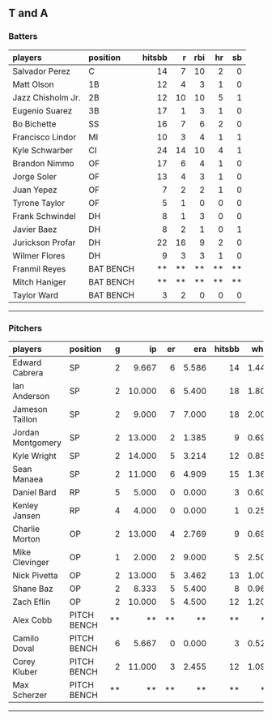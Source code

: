 ## T and A

### Batters

 
|players           |position  | hitsbb|  r| rbi| hr| sb| 
|:-----------------|:---------|------:|--:|---:|--:|--:| 
|Salvador Perez    |C         |     14|  7|  10|  2|  0| 
|Matt Olson        |1B        |     12|  4|   3|  1|  0| 
|Jazz Chisholm Jr. |2B        |     12| 10|  10|  5|  1| 
|Eugenio Suarez    |3B        |     17|  1|   3|  1|  0| 
|Bo Bichette       |SS        |     16|  7|   6|  2|  0| 
|Francisco Lindor  |MI        |     10|  3|   4|  1|  1| 
|Kyle Schwarber    |CI        |     24| 14|  10|  4|  1| 
|Brandon Nimmo     |OF        |     17|  6|   4|  1|  0| 
|Jorge Soler       |OF        |     13|  4|   3|  1|  0| 
|Juan Yepez        |OF        |      7|  2|   2|  1|  0| 
|Tyrone Taylor     |OF        |      5|  1|   0|  0|  0| 
|Frank Schwindel   |DH        |      8|  1|   3|  0|  0| 
|Javier Baez       |DH        |      8|  2|   1|  0|  1| 
|Jurickson Profar  |DH        |     22| 16|   9|  2|  0| 
|Wilmer Flores     |DH        |      9|  3|   3|  1|  0| 
|Franmil Reyes     |BAT BENCH |     **| **|  **| **| **| 
|Mitch Haniger     |BAT BENCH |     **| **|  **| **| **| 
|Taylor Ward       |BAT BENCH |      3|  2|   0|  0|  0| 


* * *

### Pitchers

 
|players           |position    |  g|     ip| er|   era| hitsbb|  whip| so|  w| sv| 
|:-----------------|:-----------|--:|------:|--:|-----:|------:|-----:|--:|--:|--:| 
|Edward Cabrera    |SP          |  2|  9.667|  6| 5.586|     14| 1.448|  6|  1|  0| 
|Ian Anderson      |SP          |  2| 10.000|  6| 5.400|     18| 1.800|  8|  1|  0| 
|Jameson Taillon   |SP          |  2|  9.000|  7| 7.000|     18| 2.000|  8|  1|  0| 
|Jordan Montgomery |SP          |  2| 13.000|  2| 1.385|      9| 0.692| 10|  2|  0| 
|Kyle Wright       |SP          |  2| 14.000|  5| 3.214|     12| 0.857| 14|  2|  0| 
|Sean Manaea       |SP          |  2| 11.000|  6| 4.909|     15| 1.364|  8|  1|  0| 
|Daniel Bard       |RP          |  5|  5.000|  0| 0.000|      3| 0.600|  7|  0|  2| 
|Kenley Jansen     |RP          |  4|  4.000|  0| 0.000|      1| 0.250|  5|  0|  4| 
|Charlie Morton    |OP          |  2| 13.000|  4| 2.769|      9| 0.692| 21|  0|  0| 
|Mike Clevinger    |OP          |  1|  2.000|  2| 9.000|      5| 2.500|  2|  0|  0| 
|Nick Pivetta      |OP          |  2| 13.000|  5| 3.462|     13| 1.000| 14|  1|  0| 
|Shane Baz         |OP          |  2|  8.333|  5| 5.400|      8| 0.960|  9|  0|  0| 
|Zach Eflin        |OP          |  2| 10.000|  5| 4.500|     12| 1.200|  6|  0|  0| 
|Alex Cobb         |PITCH BENCH | **|     **| **|    **|     **|    **| **| **| **| 
|Camilo Doval      |PITCH BENCH |  6|  5.667|  0| 0.000|      3| 0.529|  8|  2|  2| 
|Corey Kluber      |PITCH BENCH |  2| 11.000|  3| 2.455|     12| 1.091|  8|  1|  0| 
|Max Scherzer      |PITCH BENCH | **|     **| **|    **|     **|    **| **| **| **| 


* * *


